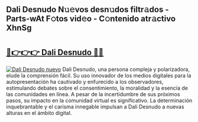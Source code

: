 ## Dali Desnudo N𝚞𝚎vos desn𝚞dos filtr𝚊dos - Parts-wAt F𝚘tos vid𝚎o - C𝚘ntenido atr𝚊ctivo XhnSg

# <h2><a href="http://mb95u0e.tromn.icu/?c=Dali+Desnudo">🔗👉👉👉 Dali Desnudo 🔗🔗</a></h2>

[![Dali Desnudo nuevo](https://i.imgur.com/pEAQMta.gif)](http://mb95u0e.tromn.icu/?c=Dali+Desnudo)
Dali Desnudo, una persona compleja y polarizadora, elude la comprensión fácil. Su uso innovador de los medios digitales para la autopresentación ha cautivado y enfurecido a los observadores, estimulando debates sobre el consentimiento, la moralidad y la esencia de las comunidades en línea. A pesar de la incertidumbre de sus próximos pasos, su impacto en la comunidad virtual es significativo. La determinación inquebrantable y el carisma innegable impulsan a Dali Desnudo a nuevas alturas en el ámbito digital.
